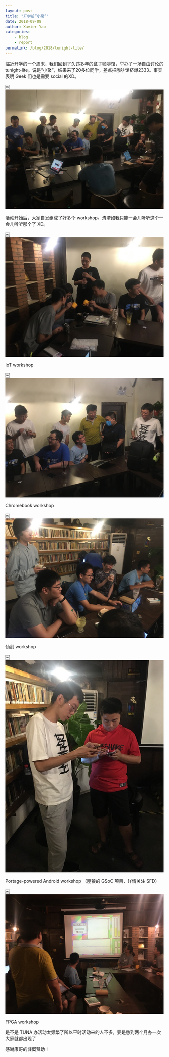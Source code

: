 ```yaml
---
layout: post
title: "开学前“小聚”"
date: 2018-09-08
author: Xavier Yao
categories:
    - blog
    - report
permalink: /blog/2018/tunight-lite/
---
```


临近开学的一个周末，我们回到了久违多年的盒子咖啡馆，举办了一场自由讨论的 tunight-lite。说是“小聚”，结果来了20多位同学，差点把咖啡馆挤爆2333。事实表明 Geek 们也是需要 social 的XD。

￼![](/assets/img/blog/2018/tn-lite-1.jpg)

活动开始后，大家自发组成了好多个 workshop。渣渣如我只能一会儿听听这个一会儿听听那个了 XD。

￼![](/assets/img/blog/2018/tn-lite-2.jpg)

IoT workshop

￼![](/assets/img/blog/2018/tn-lite-3.jpg)

Chromebook workshop 

￼![](/assets/img/blog/2018/tn-lite-4.jpg)

仙剑 workshop

￼![](/assets/img/blog/2018/tn-lite-5.jpg)

Portage-powered Android workshop （丽狼的 GSoC 项目，详情关注 SFD）

￼![](/assets/img/blog/2018/tn-lite-6.jpg)

FPGA workshop

是不是 TUNA 办活动太频繁了所以平时活动来的人不多，要是憋到两个月办一次大家就都出现了

感谢康哥的慷慨赞助！